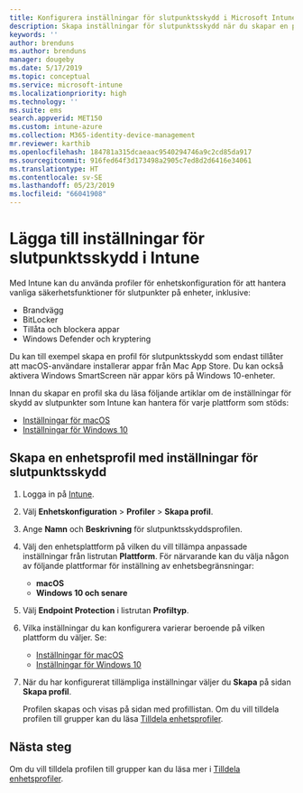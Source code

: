 ```yaml
---
title: Konfigurera inställningar för slutpunktsskydd i Microsoft Intune – Azure | Microsoft Docs
description: Skapa inställningar för slutpunktsskydd när du skapar en profil för macOS- eller Windows 10-enheter i Microsoft Intune.
keywords: ''
author: brenduns
ms.author: brenduns
manager: dougeby
ms.date: 5/17/2019
ms.topic: conceptual
ms.service: microsoft-intune
ms.localizationpriority: high
ms.technology: ''
ms.suite: ems
search.appverid: MET150
ms.custom: intune-azure
ms.collection: M365-identity-device-management
mr.reviewer: karthib
ms.openlocfilehash: 184781a315dcaeaac9540294746a9c2cd85da917
ms.sourcegitcommit: 916fed64f3d173498a2905c7ed8d2d6416e34061
ms.translationtype: HT
ms.contentlocale: sv-SE
ms.lasthandoff: 05/23/2019
ms.locfileid: "66041908"
---
```

# <a name="add-endpoint-protection-settings-in-intune"></a>Lägga till inställningar för slutpunktsskydd i Intune

Med Intune kan du använda profiler för enhetskonfiguration för att hantera vanliga säkerhetsfunktioner för slutpunkter på enheter, inklusive:
- Brandvägg 
- BitLocker
- Tillåta och blockera appar  
- Windows Defender och kryptering

Du kan till exempel skapa en profil för slutpunktsskydd som endast tillåter att macOS-användare installerar appar från Mac App Store. Du kan också aktivera Windows SmartScreen när appar körs på Windows 10-enheter.

Innan du skapar en profil ska du läsa följande artiklar om de inställningar för skydd av slutpunkter som Intune kan hantera för varje plattform som stöds: 
   - [Inställningar för macOS](endpoint-protection-macos.md)
   - [Inställningar för Windows 10](endpoint-protection-windows-10.md)

## <a name="create-a-device-profile-containing-endpoint-protection-settings"></a>Skapa en enhetsprofil med inställningar för slutpunktsskydd

1. Logga in på [Intune](https://go.microsoft.com/fwlink/?linkid=20909).
3. Välj **Enhetskonfiguration** > **Profiler** > **Skapa profil**.
4. Ange **Namn** och **Beskrivning** för slutpunktsskyddsprofilen.
5. Välj den enhetsplattform på vilken du vill tillämpa anpassade inställningar från listrutan **Plattform**. För närvarande kan du välja någon av följande plattformar för inställning av enhetsbegränsningar:
   - **macOS**
   - **Windows 10 och senare**
6. Välj **Endpoint Protection** i listrutan **Profiltyp**. 
7. Vilka inställningar du kan konfigurera varierar beroende på vilken plattform du väljer. Se:
   - [Inställningar för macOS](endpoint-protection-macos.md)
   - [Inställningar för Windows 10](endpoint-protection-windows-10.md)  

8. När du har konfigurerat tillämpliga inställningar väljer du **Skapa** på sidan **Skapa profil**.

   Profilen skapas och visas på sidan med profillistan. Om du vill tilldela profilen till grupper kan du läsa [Tilldela enhetsprofiler](device-profile-assign.md).


## <a name="next-steps"></a>Nästa steg  

Om du vill tilldela profilen till grupper kan du läsa mer i [Tilldela enhetsprofiler](device-profile-assign.md).
